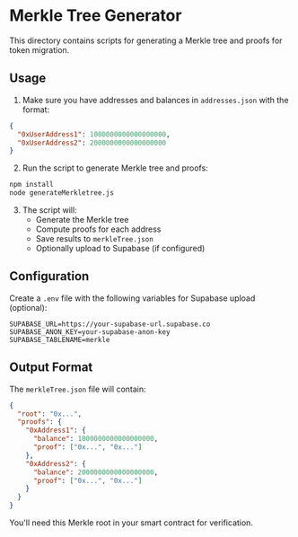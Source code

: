 # Merkle Tree Generator

This directory contains scripts for generating a Merkle tree and proofs for token migration.

## Usage

1. Make sure you have addresses and balances in `addresses.json` with the format:
```json
{
  "0xUserAddress1": 1000000000000000000,
  "0xUserAddress2": 2000000000000000000
}
```

2. Run the script to generate Merkle tree and proofs:
```bash
npm install
node generateMerkletree.js
```

3. The script will:
   - Generate the Merkle tree
   - Compute proofs for each address
   - Save results to `merkleTree.json`
   - Optionally upload to Supabase (if configured)

## Configuration

Create a `.env` file with the following variables for Supabase upload (optional):
```
SUPABASE_URL=https://your-supabase-url.supabase.co
SUPABASE_ANON_KEY=your-supabase-anon-key
SUPABASE_TABLENAME=merkle
```

## Output Format

The `merkleTree.json` file will contain:
```json
{
  "root": "0x...",
  "proofs": {
    "0xAddress1": {
      "balance": 1000000000000000000,
      "proof": ["0x...", "0x..."]
    },
    "0xAddress2": {
      "balance": 2000000000000000000,
      "proof": ["0x...", "0x..."]
    }
  }
}
```

You'll need this Merkle root in your smart contract for verification. 